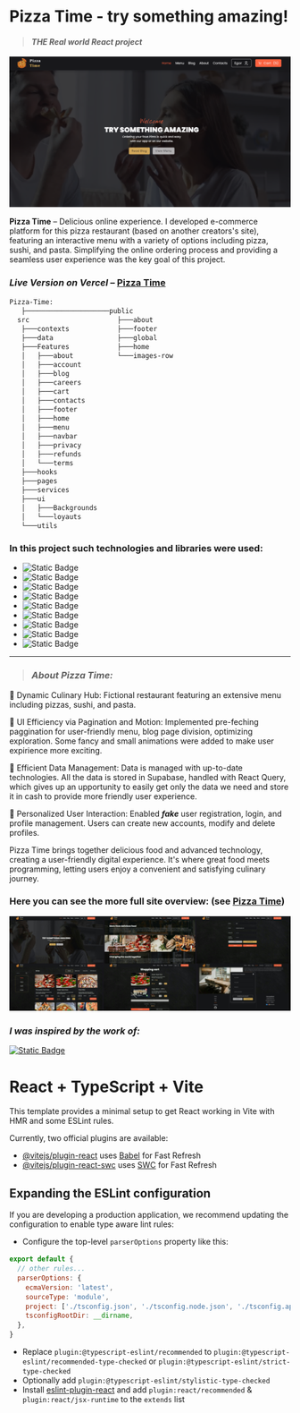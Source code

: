 # Pizza Time - try something amazing!

> #### _THE Real world React project_

<img src="https://github.com/Egormity/pizza-time/blob/master/assets/Preview-main.png?raw=true"/>

**Pizza Time** &ndash; Delicious online experience. I developed e-commerce platform for this pizza restaurant (based on another creators's site), featuring an interactive menu with a variety of options including pizza, sushi, and pasta. Simplifying the online ordering process and providing a seamless user experience was the key goal of this project.

### **_Live Version on Vercel_** &ndash; **[Pizza Time](https://egormity-pizza-time.vercel.app)**

```
Pizza-Time:
   ├─────────────────────public
  src                      ├───about
   ├───contexts            ├───footer
   ├───data                ├───global
   ├───Features            ├───home
   │   ├───about           └───images-row
   │   ├───account
   │   ├───blog
   │   ├───careers
   │   ├───cart
   │   ├───contacts
   │   ├───footer
   │   ├───home
   │   ├───menu
   │   ├───navbar
   │   ├───privacy
   │   ├───refunds
   │   └───terms
   ├───hooks
   ├───pages
   ├───services
   ├───ui
   │   ├───Backgrounds
   │   └───loyauts
   └───utils
```


### In this project such technologies and libraries were used:

- <img alt="Static Badge" src="https://img.shields.io/badge/ReactTypescript-as_main_idea_of_this_work-darkgray">
- <img alt="Static Badge" src="https://img.shields.io/badge/Vite-for_local_devolopment_server_and_compilor-darkgray">
- <img alt="Static Badge" src="https://img.shields.io/badge/React_Query-for_recieving_and_manipulating_with_data_from_backend-darkgray">
- <img alt="Static Badge" src="https://img.shields.io/badge/React_Router-for_handling_page_routing-darkgray">
- <img alt="Static Badge" src="https://img.shields.io/badge/React_Hook_Form-for_handling_form-blue">
- <img alt="Static Badge" src="https://img.shields.io/badge/React_Icons-for_awesome_icons-blue">
- <img alt="Static Badge" src="https://img.shields.io/badge/React_Hot_Toast-for_pretty_and_easy_to_use_toasts-blue">
- <img alt="Static Badge" src="https://img.shields.io/badge/Tailwind-for_styling-blue">
- <img alt="Static Badge" src="https://img.shields.io/badge/Local_Storage-for_storing_fake_cart_and_user_registration-blue">

<!-- - ReactTypescript - as main idea of this work
- Vite - for local devolopment server and compilor
- Supabase - for "backend"
- React Query - for recieving and manipulating with data from backend
- React Router - for handling page routing
- React Hook Form - for handling form
- React Icons - for awesome icons
- React Hot Toast - for pretty and easy to use toasts
- Tailwind - for styling
- Local Storage - for storing fake cart and user registration -->

---

> ### _About Pizza Time:_

🍕 Dynamic Culinary Hub: Fictional restaurant featuring an extensive menu including pizzas, sushi, and pasta.

🎇 UI Efficiency via Pagination and Motion: Implemented pre-feching paggination for user-friendly menu, blog page division, optimizing exploration. Some fancy and small animations were added to make user expirience more exciting.

📑 Efficient Data Management: Data is managed with up-to-date technologies. All the data is stored in Supabase, handled with React Query, which gives up an upportunity to easily get only the data we need and store it in cash to provide more friendly user experience.

👤 Personalized User Interaction: Enabled ***fake*** user registration, login, and profile management. Users can create new accounts, modify and delete profiles.

Pizza Time brings together delicious food and advanced technology, creating a user-friendly digital experience. It's where great food meets programming, letting users enjoy a convenient and satisfying culinary journey.

### Here you can see the more full site overview: (see [Pizza Time](https://egormity-pizza-time.vercel.app))

<img src="https://github.com/Egormity/pizza-time/blob/master/assets/Full-preview.jpg?raw=true"/>

### _I was inspired by the work of:_

<a target="_blanc" href="https://github.com/catherineisonline/pizza-time-with-react">
  <img alt="Static Badge" src="https://img.shields.io/badge/Catherine_Isonline-git-8A2BE2">
</a>

###
###
###

# React + TypeScript + Vite

This template provides a minimal setup to get React working in Vite with HMR and some ESLint rules.

Currently, two official plugins are available:

- [@vitejs/plugin-react](https://github.com/vitejs/vite-plugin-react/blob/main/packages/plugin-react/README.md) uses [Babel](https://babeljs.io/) for Fast Refresh
- [@vitejs/plugin-react-swc](https://github.com/vitejs/vite-plugin-react-swc) uses [SWC](https://swc.rs/) for Fast Refresh

## Expanding the ESLint configuration

If you are developing a production application, we recommend updating the configuration to enable type aware lint rules:

- Configure the top-level `parserOptions` property like this:

```js
export default {
  // other rules...
  parserOptions: {
    ecmaVersion: 'latest',
    sourceType: 'module',
    project: ['./tsconfig.json', './tsconfig.node.json', './tsconfig.app.json'],
    tsconfigRootDir: __dirname,
  },
}
```

- Replace `plugin:@typescript-eslint/recommended` to `plugin:@typescript-eslint/recommended-type-checked` or `plugin:@typescript-eslint/strict-type-checked`
- Optionally add `plugin:@typescript-eslint/stylistic-type-checked`
- Install [eslint-plugin-react](https://github.com/jsx-eslint/eslint-plugin-react) and add `plugin:react/recommended` & `plugin:react/jsx-runtime` to the `extends` list
